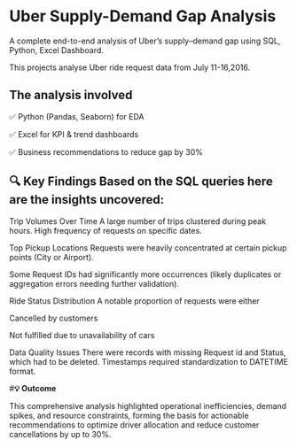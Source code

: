 # **Uber Supply-Demand Gap Analysis**

A complete end-to-end analysis of Uber’s supply–demand gap using SQL, Python, Excel Dashboard.

This projects analyse Uber ride request data from July 11-16,2016.

## **The analysis involved**

✅ Python (Pandas, Seaborn) for EDA 

✅ Excel for KPI & trend dashboards 

✅ Business recommendations to reduce gap by 30%

## **🔍 Key Findings Based on the SQL queries here are the insights uncovered:**

Trip Volumes Over Time A large number of trips clustered during peak hours. High frequency of requests on specific dates.

Top Pickup Locations Requests were heavily concentrated at certain pickup points (City or Airport). 

Some Request IDs had significantly more occurrences (likely duplicates or aggregation errors needing further validation).

Ride Status Distribution A notable proportion of requests were either 

Cancelled by customers

Not fulfilled due to unavailability of cars

Data Quality Issues There were records with missing Request id and Status, which had to be deleted. Timestamps required standardization to DATETIME format.

#**💡 Outcome**

This comprehensive analysis highlighted operational inefficiencies, demand spikes, and resource constraints, forming the basis for actionable recommendations to optimize driver allocation and reduce customer cancellations by up to 30%.
